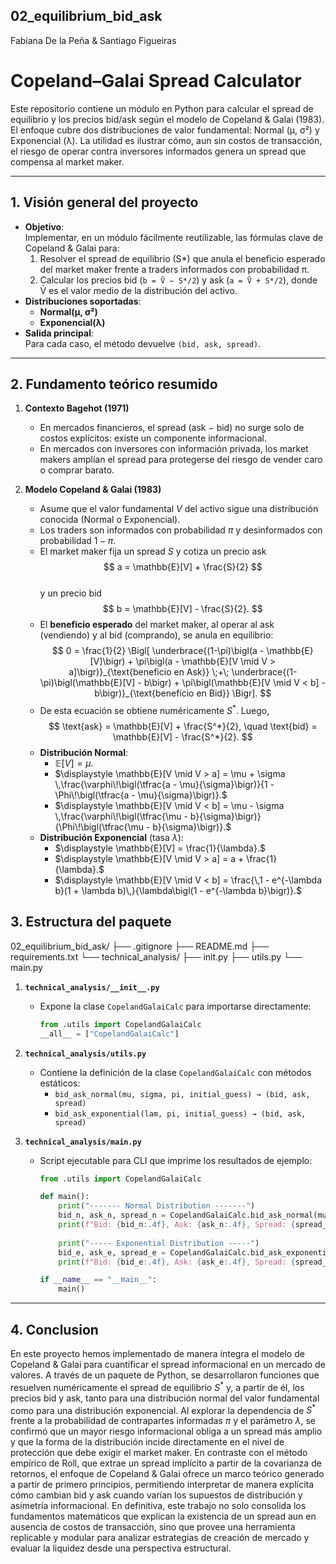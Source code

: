 ## 02_equilibrium_bid_ask
Fabiana De la Peña & Santiago Figueiras

# Copeland–Galai Spread Calculator

Este repositorio contiene un módulo en Python para calcular el spread de equilibrio y los precios bid/ask según el modelo de Copeland & Galai (1983). El enfoque cubre dos distribuciones de valor fundamental: Normal (μ, σ²) y Exponencial (λ). La utilidad es ilustrar cómo, aun sin costos de transacción, el riesgo de operar contra inversores informados genera un spread que compensa al market maker.

---

## 1. Visión general del proyecto

- **Objetivo**:  
  Implementar, en un módulo fácilmente reutilizable, las fórmulas clave de Copeland & Galai para:
  1. Resolver el spread de equilibrio (S*) que anula el beneficio esperado del market maker frente a traders informados con probabilidad π.
  2. Calcular los precios bid (`b = V̄ − S*/2`) y ask (`a = V̄ + S*/2`), donde V̄ es el valor medio de la distribución del activo.
- **Distribuciones soportadas**:  
  - **Normal(μ, σ²)**  
  - **Exponencial(λ)**
- **Salida principal**:  
  Para cada caso, el método devuelve `(bid, ask, spread)`.

---

## 2. Fundamento teórico resumido

1. **Contexto Bagehot (1971)**  
   - En mercados financieros, el spread (ask − bid) no surge solo de costos explícitos: existe un componente informacional.  
   - En mercados con inversores con información privada, los market makers amplían el spread para protegerse del riesgo de vender caro o comprar barato.

2. **Modelo Copeland & Galai (1983)**  
   - Asume que el valor fundamental $V$ del activo sigue una distribución conocida (Normal o Exponencial).  
   - Los traders son informados con probabilidad $\pi$ y desinformados con probabilidad $1-\pi$.  
   - El market maker fija un spread $S$ y cotiza un precio ask  
     $$
       a = \mathbb{E}[V] + \frac{S}{2}
     $$  
     y un precio bid  
     $$
       b = \mathbb{E}[V] - \frac{S}{2}.
     $$  
   - El **beneficio esperado** del market maker, al operar al ask (vendiendo) y al bid (comprando), se anula en equilibrio:
     $$
       0 = \frac{1}{2} \Bigl[
         \underbrace{(1-\pi)\bigl(a - \mathbb{E}[V]\bigr) + \pi\bigl(a - \mathbb{E}[V \mid V > a]\bigr)}_{\text{beneficio en Ask}}
         \;+\;
         \underbrace{(1-\pi)\bigl(\mathbb{E}[V] - b\bigr) + \pi\bigl(\mathbb{E}[V \mid V < b] - b\bigr)}_{\text{beneficio en Bid}}
       \Bigr].
     $$
   - De esta ecuación se obtiene numéricamente $S^*$. Luego,
     $$
       \text{ask} = \mathbb{E}[V] + \frac{S^*}{2}, 
       \quad 
       \text{bid} = \mathbb{E}[V] - \frac{S^*}{2}.
     $$
   - **Distribución Normal**:  
     - $\displaystyle \mathbb{E}[V] = \mu.$  
     - $\displaystyle \mathbb{E}[V \mid V > a] = \mu + \sigma \,\frac{\varphi\!\bigl(\tfrac{a - \mu}{\sigma}\bigr)}{1 - \Phi\!\bigl(\tfrac{a - \mu}{\sigma}\bigr)}.$  
     - $\displaystyle \mathbb{E}[V \mid V < b] = \mu - \sigma \,\frac{\varphi\!\bigl(\tfrac{\mu - b}{\sigma}\bigr)}{\Phi\!\bigl(\tfrac{\mu - b}{\sigma}\bigr)}.$  
   - **Distribución Exponencial** (tasa $\lambda$):  
     - $\displaystyle \mathbb{E}[V] = \frac{1}{\lambda}.$  
     - $\displaystyle \mathbb{E}[V \mid V > a] = a + \frac{1}{\lambda}.$  
     - $\displaystyle \mathbb{E}[V \mid V < b] = \frac{\,1 - e^{-\lambda b}(1 + \lambda b)\,}{\lambda\bigl(1 - e^{-\lambda b}\bigr)}.$  


## 3. Estructura del paquete

02_equilibrium_bid_ask/
├── .gitignore
├── README.md
├── requirements.txt
└── technical_analysis/
├── init.py
├── utils.py
└── main.py


1. **`technical_analysis/__init__.py`**  
   - Expone la clase `CopelandGalaiCalc` para importarse directamente:
     ```python
     from .utils import CopelandGalaiCalc
     __all__ = ["CopelandGalaiCalc"]
     ```

2. **`technical_analysis/utils.py`**  
   - Contiene la definición de la clase `CopelandGalaiCalc` con métodos estáticos:
     - `bid_ask_normal(mu, sigma, pi, initial_guess) → (bid, ask, spread)`  
     - `bid_ask_exponential(lam, pi, initial_guess) → (bid, ask, spread)`

3. **`technical_analysis/main.py`**  
   - Script ejecutable para CLI que imprime los resultados de ejemplo:
     ```python
     from .utils import CopelandGalaiCalc

     def main():
         print("------- Normal Distribution -------")
         bid_n, ask_n, spread_n = CopelandGalaiCalc.bid_ask_normal(mu=102, sigma=7, pi=0.3)
         print(f"Bid: {bid_n:.4f}, Ask: {ask_n:.4f}, Spread: {spread_n:.4f}\n")
         
         print("----- Exponential Distribution -----")
         bid_e, ask_e, spread_e = CopelandGalaiCalc.bid_ask_exponential(lam=0.0075, pi=0.01)
         print(f"Bid: {bid_e:.4f}, Ask: {ask_e:.4f}, Spread: {spread_e:.4f}")

     if __name__ == "__main__":
         main()
     ```

---


## 4. Conclusion

En este proyecto hemos implementado de manera íntegra el modelo de Copeland & Galai para cuantificar el spread informacional en un mercado de valores. A través de un paquete de Python, se desarrollaron funciones que resuelven numéricamente el spread de equilibrio $S^*$ y, a partir de él, los precios bid y ask, tanto para una distribución normal del valor fundamental como para una distribución exponencial. Al explorar la dependencia de $S^*$ frente a la probabilidad de contrapartes informadas $\pi$ y el parámetro $\lambda$, se confirmó que un mayor riesgo informacional obliga a un spread más amplio y que la forma de la distribución incide directamente en el nivel de protección que debe exigir el market maker. En contraste con el método empírico de Roll, que extrae un spread implícito a partir de la covarianza de retornos, el enfoque de Copeland & Galai ofrece un marco teórico generado a partir de primero principios, permitiendo interpretar de manera explícita cómo cambian bid y ask cuando varían los supuestos de distribución y asimetría informacional. En definitiva, este trabajo no solo consolida los fundamentos matemáticos que explican la existencia de un spread aun en ausencia de costos de transacción, sino que provee una herramienta replicable y modular para analizar estrategias de creación de mercado y evaluar la liquidez desde una perspectiva estructural.
